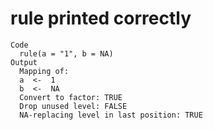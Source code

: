# rule printed correctly

    Code
      rule(a = "1", b = NA)
    Output
      Mapping of:
      a  <-  1 
      b  <-  NA 
      Convert to factor: TRUE 
      Drop unused level: FALSE 
      NA-replacing level in last position: TRUE 

